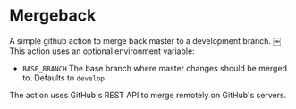 # Mergeback

A simple github action to merge back master to a development branch.
￼
This action uses an optional environment variable:
- `BASE_BRANCH`
  The base branch where master changes should be merged to. Defaults to `develop`.

The action uses GitHub's REST API to merge remotely on GitHub's servers.
